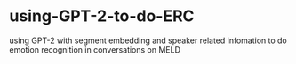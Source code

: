 # using-GPT-2-to-do-ERC
using GPT-2 with segment embedding and speaker related infomation to do emotion recognition in conversations on MELD
